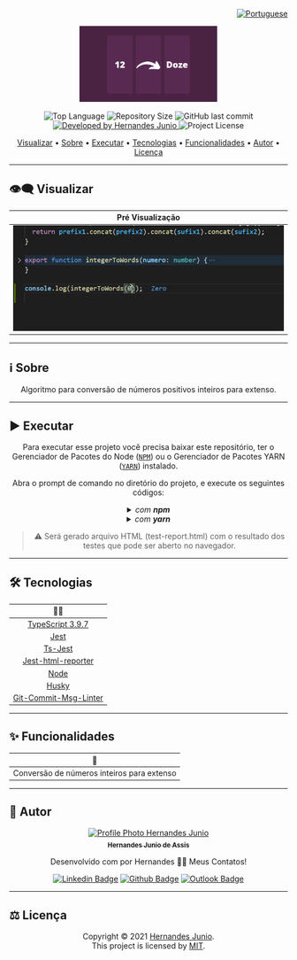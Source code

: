 <div align="right">
  
  [![Portuguese](https://www.countryflags.io/br/flat/32.png)](README.md)
    
</div>

<p align="center">
  <img alt="Conversão de Inteiro por extenso" src=".github/logo.png" width="250px"/>
</p>

<p align="center">
  <img alt="Top Language" src="https://img.shields.io/github/languages/top/hernandesjunio/numeros-por-extenso?color=3498db&style=for-the-badge">
  <img alt="Repository Size" src="https://img.shields.io/github/repo-size/hernandesjunio/numeros-por-extenso?color=3498db&style=for-the-badge">
  <img alt="GitHub last commit" src="https://img.shields.io/github/last-commit/hernandesjunio/numeros-por-extenso?color=3498db&style=for-the-badge">   
  <a href="https://github.com/hernandesjunio">
    <img alt="Developed by Hernandes Junio" src="https://img.shields.io/badge/Developer-Hernandes-%3498db?color=3498db&style=for-the-badge">
  </a>  
  <img alt="Project License" src="https://img.shields.io/apm/l/vim-mode?style=for-the-badge"/>  
</p>

<p align="center">
 <a href="#eye_speech_bubble-visualizar">Visualizar</a> •
 <a href="#information_source-sobre">Sobre</a> •
 <a href="#arrow_forward-executar">Executar</a> •
 <a href="#hammer_and_wrench-tecnologias">Tecnologias</a> • 
 <a href="#sparkles-funcionalidades">Funcionalidades</a> •
 <a href="#boy-autor">Autor</a> •
 <a href="#balance_scale-licença">Licença</a>
</p>

---

## :eye_speech_bubble: **Visualizar**

<div align="center">

| Pré Visualização  
| :------------------------------------------------------------------------------------:
| <kbd><img src=".github/preview.gif" alt="Desktop"/></kbd>

</div>
  
---

## :information_source: Sobre

<div align="center">

Algoritmo para conversão de números positivos inteiros para extenso.

---

</div>

## :arrow_forward: **Executar**

<div align="center">

Para executar esse projeto você precisa baixar este repositório, ter o Gerenciador de Pacotes do Node ([`NPM`](https://www.npmjs.com/get-npm)) ou o Gerenciador de Pacotes YARN ([`YARN`](https://yarnpkg.com/getting-started)) instalado.

Abra o prompt de comando no diretório do projeto, e execute os seguintes códigos:

<details>
  <summary><i>com <b>npm</b></i></summary>
  
```bash
# Instalar dependências
$ npm install ou npm i

# Executar os testes com Jest

$ npm test

````

</details>

<details>
<summary><i>com <b>yarn</b></i></summary>

```bash
# Instalar dependências
$ yarn install

# Executar os testes com Jest
$ npm test

````

</details>

> ⚠️ Será gerado arquivo HTML (test-report.html) com o resultado dos testes que pode ser aberto no navegador.

</div>

---

## :hammer_and_wrench: **Tecnologias**

<div align="center">

|                                      👨‍💻                                      |
| :--------------------------------------------------------------------------: |
|             [TypeScript 3.9.7](https://www.typescriptlang.org/)              |
|              [Jest](https://jestjs.io/docs/en/getting-started)               |
|               [Ts-Jest](https://www.npmjs.com/package/ts-jest)               |
|    [Jest-html-reporter](https://www.npmjs.com/package/jest-html-reporter)    |
|                        [Node](https://nodejs.org/en/)                        |
|                 [Husky](https://www.npmjs.com/package/husky)                 |
| [Git-Commit-Msg-Linter](https://www.npmjs.com/package/git-commit-msg-linter) |

</div>

---

## :sparkles: **Funcionalidades**

<div align="center">

|              :page_facing_up:              |
| :----------------------------------------: |
| Conversão de números inteiros para extenso |

</div>

---

## 🧑 **Autor**

<div align="center">

<a href="https://github.com/hernandesjunio">
 <img src="https://avatars1.githubusercontent.com/u/9919?s=200&v=4" width="100px;" alt="Profile Photo Hernandes Junio"/>
 <br/>
 <sub><b>Hernandes Junio de Assis</b></sub>
</a>

Desenvolvido com por Hernandes 👋🏽 Meus Contatos!

[![Linkedin Badge](https://img.shields.io/badge/-Hernandes-blue?style=flat-square&logo=Linkedin&logoColor=white)](https://www.linkedin.com/in/hernandesjunio/)
[![Github Badge](https://img.shields.io/badge/-Hernandes-000?style=flat-square&logo=Github&logoColor=white)](https://github.com/hernandesjunio)
[![Outlook Badge](https://img.shields.io/badge/-Hernandes-0078d4?style=flat-square&logo=microsoft-outlook&logoColor=white)](mailto:hernandesjunio@gmail.com)

</div>

---

## :balance_scale: **Licença**

<div align="center">

Copyright © 2021 [Hernandes Junio](https://github.com/hernandesjunio).<br />
This project is licensed by [MIT](./LICENSE).

</div>
